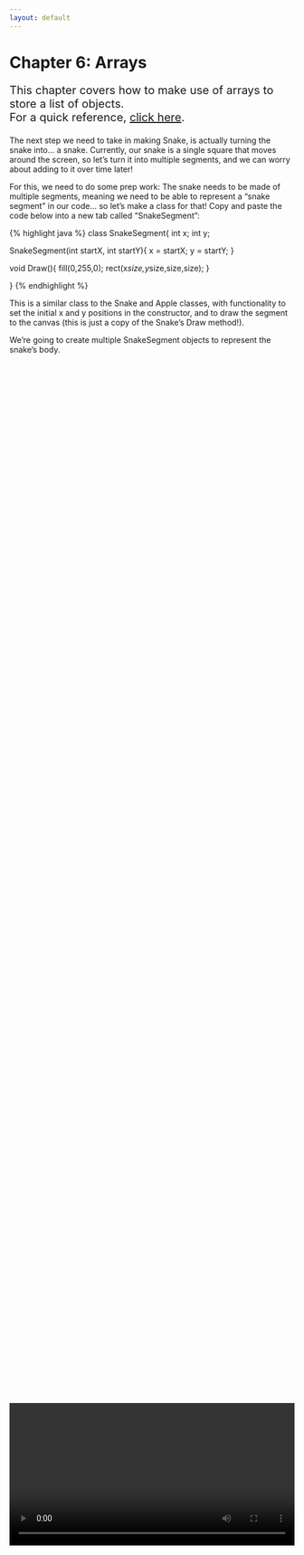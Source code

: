 ```yaml
---
layout: default
---
```


<h1>Chapter 6: Arrays</h1>
<p style="font-size:20px">This chapter covers how to make use of arrays to store a list of objects.
<br>
For a quick reference, <a href="../QuickReference/arrays">click here</a>.
<br></p>


The next step we need to take in making Snake, is actually turning the snake into… a snake.
Currently, our snake is a single square that moves around the screen, so let’s turn it into multiple segments, and we can worry about adding to it over time later!

For this, we need to do some prep work:
The snake needs to be made of multiple segments, meaning we need to be able to represent a “snake segment” in our code… so let’s make a class for that!
Copy and paste the code below into a new tab called “SnakeSegment”:

{% highlight java %}
class SnakeSegment{
  int x;
  int y;
  
  SnakeSegment(int startX, int startY){
    x = startX;
    y = startY;
  }

  void Draw(){
    fill(0,255,0);
    rect(x*size,y*size,size,size);
  }

}
{% endhighlight %}
<br>

This is a similar class to the Snake and Apple classes, with functionality to set the initial x and y positions in the constructor, and to draw the segment to the canvas (this is just a copy of the Snake’s Draw method!).

We’re going to create multiple SnakeSegment objects to represent the snake’s body.


<br>
<div style="display: flex; justify-content: center; align-items: center; height: 100%;">
  <video width="600" controls style="max-width: 100%;">
    <source src="{{ site.baseurl }}/Videos/SnakeSegments.mp4" type="video/mp4">
    Your browser does not support the video tag.
  </video>
</div>
<br>

<br>
<h2  id="the_problem">The Problem</h2>
Representing the snake’s body using multiple SnakeSegment objects is fine when we have one or two, but creating a new variable for each SnakeSegment would mean that we need to write code for each one individually, and we need to keep track of more variables than would be sensible (for reference, the Snake game ends when the snake fills the whole canvas, which at the sizes we’ve been using would mean our snake needs to have a maximum of 150 segments!).
We could create individual variables for each segment, but 150 variables for the same basic thing would be silly.
<br>

<p style="font-size:20px"><i>There must be a better way!</i></p>


<br>
<h2  id="arrays">Arrays</h2>
If we think back to variables being boxes in memory, arrays are essentially boxes that are next to each other. So, if we create an array of SnakeSegments, we can access all of the boxes using only one variable for the array itself!
Before we get started with using arrays in the Snake game, let’s try out an example in a new project!

Copy and paste the code below into a new Processing project:

{% highlight java %}
int[] numbers = new int[3];

numbers[0] = 10;
numbers[1] = 20;
numbers[2] = 30;

println(numbers[1]);
{% endhighlight %}
<br>

When you run this code, you should see that the number 20 is printed into the console.

The example above uses a handful of new elements related to arrays.
First of all is square brackets!

<br>
<h2><a href="../Extras/Brackets">[ New Bracket Unlocked! ]</a></h2>
<blockquote>
We’ve reached another new type of bracket! This is the square bracket, which is used to access elements of an array or similar structure, and is also used in setting up arrays.
</blockquote>

When creating and using arrays, we’ll generally need to use square brackets. When declaring an array variable, we use the name of the type of data we’d like to store, followed by an open and close square bracket to signify that this is going to be an array of this type, and finally the name of the array like this:

<blockquote style="font-size:20px">TYPE[ ] NAME;</blockquote><br>

To actually create the array itself, so that we can initialise it, we then need to use the following format:

<blockquote style="font-size:20px">new TYPE[SIZE];</blockquote><br>


Just like creating a new object, we use the “new” keyword, followed by the name of the type. This time however, we’re passing the size of the array into square brackets, rather than round brackets like usual. This is because we’re not actually creating the data yet (whether this is objects or not), we’re only defining how many spaces in memory we’d like next to each other to hold them later.

All together, we declare and initialise the array, just like with other variables:

<blockquote style="font-size:20px">TYPE[ ] NAME = new TYPE[SIZE];</blockquote><br>

In our previous example, the type is “int” (for whole numbers), the name of the array is “numbers”, and the size is 3.

{% highlight java %}
int[] numbers = new int[3];
{% endhighlight %}
<br>

Now that the array has been created, the next three lines in the example initialise values for the three elements in the array, assigning integers to them as normal.
Accessing the elements in the array is done by using the square brackets and the number (or “index”) of the space you would like to access.

Follow along with the video below if you're not following so far!

<br>
<div style="display: flex; justify-content: center; align-items: center; height: 100%;">
  <video width="600" controls style="max-width: 100%;">
    <source src="{{ site.baseurl }}/Videos/Arrays.mp4" type="video/mp4">
    Your browser does not support the video tag.
  </video>
</div>
<br>

<h3>Important!</h3>
Note how in the example, the three spaces accessed are 0, 1, and 2. Arrays start at 0, so the last element in the array is always at an index of one less than the size of the array. Be careful when accessing arrays, as trying to access a point in the array that doesn’t exist (less than 0, or greater than or equal to its size) will result in an error!
Another important note is that when we create the array, we define its size there and then, so we can’t make it bigger or smaller without recreating the entire array.


<h3 id="snake_array">Task</h3>
<blockquote>
Back in the Snake project, go to the Snake class, and create a new array of type SnakeSegment, called segments, by copying in the line of code below with your other variables:</blockquote>

{% highlight java %}
SnakeSegment[] segments = new SnakeSegment[3];
{% endhighlight %}
<br>

Despite SnakeSegment being a class type, creating an array of SnakeSegment objects is formed exactly the same way as creating an array of integers.
Initialising each object in the array will then make use of the normal way of creating class objects.

Copy and paste the following code into the Snake constructor method, replacing the code that set the x and y position of the snake:

{% highlight java %}
segments[0] = new SnakeSegment(startX,startY);
segments[1] = new SnakeSegment(startX,startY);
segments[2] = new SnakeSegment(startX,startY);
{% endhighlight %}
<br>

In this code, we are creating SnakeSegment objects as we usually would, and assigning them to spaces in the array, as we did in the integer example.

Because we’re now handling the position of our snake using the x and y of each segment, we can delete the x and y variables in the Snake class itself (this will cause errors but we’ll fix them!).


<br>
<div style="display: flex; justify-content: center; align-items: center; height: 100%;">
  <video width="600" controls style="max-width: 100%;">
    <source src="{{ site.baseurl }}/Videos/CreatingAnArray.mp4" type="video/mp4">
    Your browser does not support the video tag.
  </video>
</div>
<br>

<br>
<h2  id="accessing_variables_and_methods_on_an_object_in_an_array">Accessing Variables and Methods on an Object in an Array</h2>

To draw and move the snake, we need to access the variables and methods inside each SnakeSegment object stored in the array. To do this, we can use a full stop, just like we would accessing a variable or method on a normal class object, but this time we’re just using the array name and accessor (segments[0], segments[1], etc).
To draw the snake, we now need to draw each individual segment, instead of just drawing a single square. Because each segment can call the SnakeSegment Draw method, we can just tell each one to draw itself.

<h3>Task</h3>
<blockquote>
In the Snake class’s Draw method, call each segment’s Draw method, by accessing each element in the array, and calling the method as we usually would with a .Draw(); This can replace the call to the fill and rect commands that were originally there!
<br>
If you’re not quite sure how to get this working, follow along with the video in the next section!
</blockquote>

<br>
<h3>Accessing Variables</h3>
We can also access variables on objects in an array as we usually would with a normal variable.
Instead of assigning values to the old x and y variables in the Snake’s Move method, we instead want to move the head of the snake. To do this, update the code to change the x and y variables for the first element, by assigning new values to segments[0].x and segments[0].y.
<br>

Above the lines of code moving the head of the snake, we’re going to go from the tail, backwards through the array, setting each segment to the next segment along’s position.

<br>
To do this, copy and paste in the following code, above the code that moves the head:

{% highlight java %}
segments[2].x = segments[1].x;
segments[2].y = segments[1].y;
    
segments[1].x = segments[0].x;
segments[1].y = segments[0].y;
{% endhighlight %}
<br>

Finally, we’ll also need to fix the code that wrapped the snake around the screen, so that it now uses snake.segments[0], instead of just snake.

If you’re not quite sure how to get all of this working, make sure to follow along with the video below!

<br>
<h2 id="snake_video">Snake Game: Part 6</h2>
In this video we'll be completing the above tasks to make use of an array in the Snake game!
<div style="display: flex; justify-content: center; align-items: center; height: 100%;">
  <video width="600" controls style="max-width: 100%;">
    <source src="{{ site.baseurl }}/Videos/SnakePart6.mp4" type="video/mp4">
    Your browser does not support the video tag.
  </video>
</div>


<br>
<h2>Quick check!</h2>
Before you move on, let's have a quick check that you've got everything so far!
<div class="question1container" data-correct-answer="C">
    <h3>The last element in an array called numberList is numberList[9], how many elements are there in the list?</h3>
    <form id="quizForm">
        <input type="radio" id="option1" name="answer" value="A" data-feedback="This isn't quite right, we can figure out how big the size of the array is because we know that the last element is numberList[9].">
        <label for="option1">It's impossible to know</label><br>
        <input type="radio" id="option2" name="answer" value="B" data-feedback="This isn't quite right! Don't forget, arrays start at 0, so element 9 isn't actually the 9th element!">
        <label for="option2">9</label><br>
        <input type="radio" id="option3" name="answer" value="C" data-feedback="That's correct! Arrays start at 0, so numberList[9] being the last element means there's 10 elements in total!">
        <label for="option3">10</label><br>
        <input type="radio" id="option4" name="answer" value="D" data-feedback="That's not quite right, if numberList[9] is the last element of the array, then the array must have been created with a size much closer to 9!">
        <label for="option4">The maximum size an array can be.</label><br><br>
        <button type="button" onclick="checkAnswer('.question1container')">Submit</button><p id="result" class="result"></p>
    </form>
</div>

<div class="question2container" data-correct-answer="A">
    <h3>Which line of code would correctly create an array of boolean variables, with a size of 20?</h3>
    <form id="quizForm">
        <input type="radio" id="option21" name="answer" value="A" data-feedback="That's correct, this line both declares and initialises the array correctly using square brackets in the correct places!">
        <label for="option21">boolean[] list = new boolean[20];</label><br>
        <input type="radio" id="option22" name="answer" value="B" data-feedback="That's not quite right, the array declaration is missing square brackets, and the initialisation is using round brackets instead of square brackets!">
        <label for="option22">boolean list = new boolean(20);</label><br>
        <input type="radio" id="option23" name="answer" value="C" data-feedback="That's not quite right, The initialisation is correct, but the array is declared without square brackets, so this would just be a single boolean variable!">
        <label for="option23">boolean list = new boolean[20];</label><br>
        <input type="radio" id="option24" name="answer" value="D" data-feedback="That's not quite right! Even though booleans aren't class objects, an array is, so it gets initialised using the new keyword!">
        <label for="option24">boolean[] list = boolean[20];</label><br><br>
        <button type="button" onclick="checkAnswer('.question2container')">Submit</button><p id="result" class="result">  </p>
    </form>
</div>

<div class="question3container" data-correct-answer="D">
    <h3>A program has a class called Ball. Three ball objects are stored in an array called ballList. Each ball has an x and y variable. Which of the following lines of code would not give an error?</h3>
    <form id="quizForm">
        <input type="radio" id="option31" name="answer" value="A" data-feedback="That's not quite right, ballList only has three elements and ballList[3] would be the fourth element!">
        <label for="option31">ballList[3].x = 100;</label><br>
        <input type="radio" id="option32" name="answer" value="B" data-feedback="That's not quite right, when accessing an array we use square brackets!">
        <label for="option32">ballList(2).x = 50;</label><br>
        <input type="radio" id="option33" name="answer" value="C" data-feedback="That's not quite right, the x variable is part of the Ball class, so to access it we need to use the . accessor!">
        <label for="option33">ballList[2] = x;</label><br>
        <input type="radio" id="option34" name="answer" value="D" data-feedback="That's correct! This line accesses a reasonable point in the array and accesses the x variable correctly!">
        <label for="option34">ballList[2].x = 100;</label><br><br>
        <button type="button" onclick="checkAnswer('.question3container')">Submit</button><p id="result" class="result">  </p>
    </form>
</div>
<br>

<br>
<h2>Summary</h2>
By completing this chapter, you should have got in some practice using arrays, ready for looking at how we can loop through them in the next chapter!

<br>
<h2>Project Files</h2>
To download the completed project files for this chapter, <a href="{{ site.baseurl }}/ProcessingFiles/Chapter6_Arrays.zip" target="_blank">click here</a>. Make sure to extract the files from the zip before trying to open them!
<br>

<h2>Extension Task</h2>
You don't need to complete this to move on, but feel free to be get creative!
<blockquote>
In the snake's Draw method, add code to access the position of the first element in the segments array to draw eyes on the snake using the <a href="https://processing.org/reference/circle_.html" target="_blank">circle</a> command!<br>
</blockquote>

<br>
<h2>Explore</h2>
<ul>
    <li><h3><a href="./Loops">How do I loop through the elements in an array?</a></h3></li>
    <li><h3><a href="./arraylists">How do I resize a list at runtime?</a></h3></li>
</ul>


<h2>More Help</h2>
<ul>
    <li><h3><a href="https://www.youtube.com/watch?v=47JBVxCWXJA" target="_blank">An intro to arrays</a></h3></li>
</ul>
<br>

<p style="font-size: 30px; text-align: right;"><a href="./Loops">Chapter 7 >></a></p>

<br>
<br>
<br>

	{% include quiz_script.html %}
